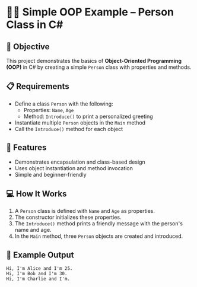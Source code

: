 # 👨‍💻 Simple OOP Example – Person Class in C#

## 📌 Objective

This project demonstrates the basics of **Object-Oriented Programming (OOP)** in C# by creating a simple `Person` class with properties and methods.

## 📋 Requirements

- Define a class `Person` with the following:
  - Properties: `Name`, `Age`
  - Method: `Introduce()` to print a personalized greeting
- Instantiate multiple `Person` objects in the `Main` method
- Call the `Introduce()` method for each object

## 🧾 Features

- Demonstrates encapsulation and class-based design
- Uses object instantiation and method invocation
- Simple and beginner-friendly

## 💻 How It Works

1. A `Person` class is defined with `Name` and `Age` as properties.
2. The constructor initializes these properties.
3. The `Introduce()` method prints a friendly message with the person's name and age.
4. In the `Main` method, three `Person` objects are created and introduced.

## 🧮 Example Output

```
Hi, I'm Alice and I'm 25.
Hi, I'm Bob and I'm 30.
Hi, I'm Charlie and I'm.
```
